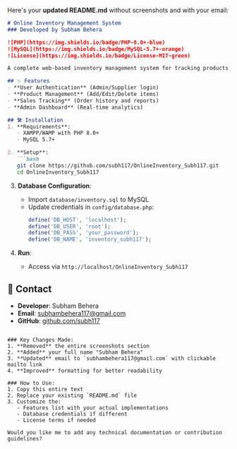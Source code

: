 Here's your **updated README.md** without screenshots and with your email:

```markdown
# Online Inventory Management System
### Developed by Subham Behera

![PHP](https://img.shields.io/badge/PHP-8.0+-blue)
![MySQL](https://img.shields.io/badge/MySQL-5.7+-orange)
![License](https://img.shields.io/badge/License-MIT-green)

A complete web-based inventory management system for tracking products, sales, and suppliers.

## ✨ Features
- **User Authentication** (Admin/Supplier login)
- **Product Management** (Add/Edit/Delete items)
- **Sales Tracking** (Order history and reports)
- **Admin Dashboard** (Real-time analytics)

## 🛠️ Installation
1. **Requirements**:
   - XAMPP/WAMP with PHP 8.0+
   - MySQL 5.7+

2. **Setup**:
   ```bash
   git clone https://github.com/subh117/OnlineInventory_Subh117.git
   cd OnlineInventory_Subh117
   ```

3. **Database Configuration**:
   - Import `database/inventory.sql` to MySQL
   - Update credentials in `config/database.php`:
     ```php
     define('DB_HOST', 'localhost');
     define('DB_USER', 'root');
     define('DB_PASS', 'your_password');
     define('DB_NAME', 'inventory_subh117');
     ```

4. **Run**:
   - Access via `http://localhost/OnlineInventory_Subh117`



## 📧 Contact
- **Developer**: Subham Behera
- **Email**: [subhambehera117@gmail.com](mailto:subhambehera117@gmail.com)
- **GitHub**: [github.com/subh117](https://github.com/subh117)
```

### Key Changes Made:
1. **Removed** the entire screenshots section
2. **Added** your full name "Subham Behera"
3. **Updated** email to `subhambehera117@gmail.com` with clickable mailto link
4. **Improved** formatting for better readability

### How to Use:
1. Copy this entire text
2. Replace your existing `README.md` file
3. Customize the:
   - Features list with your actual implementations
   - Database credentials if different
   - License terms if needed

Would you like me to add any technical documentation or contribution guidelines?
